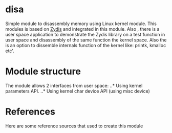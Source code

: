 # disa
Simple module to disassembly memory using Linux kernel module. This modules is based on [Zydis](https://github.com/zyantific/zydis) and integrated in this module. Also , there is a user space application to demonstrate  the Zydis library on a test function in user space and disassembly of the same function the kernel space. Also the is an option to dissemble internals function of the kernel like: printk, kmalloc etc'.

# Module structure
The module allows 2 interfaces from user space: 
..* Using kernel parameters API. 
..* Using kernel char device API (using misc device)


# References
Here are some reference sources that used to create this module

[1]: http://www.embeddedlinux.org.cn/essentiallinuxdevicedrivers/final/ch05lev1sec7.html
[2]: http://olegkutkov.me/2018/03/14/simple-linux-character-device-driver/
[3]: https://linux-kernel-labs.github.io/master/labs/device_drivers.html
[4]: https://gist.github.com/brenns10/65d1ee6bb8419f96d2ae693eb7a66cc0
[5]: https://www.kernel.org/doc/htmldocs/kernel-hacking/routines-module-use-counters.html
[6]: https://stackoverflow.com/questions/18456155/what-is-the-difference-between-misc-drivers-and-char-drivers
